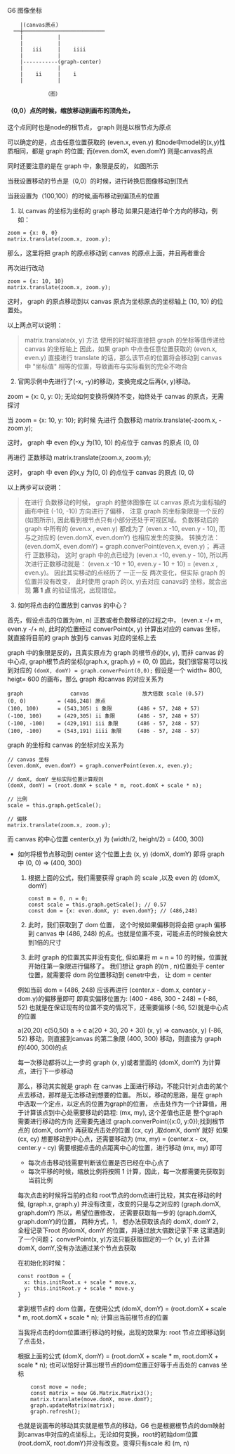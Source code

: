 G6 图像坐标

```
    |(canvas原点)
  ──┼──────────────────────────
    |           |
    |           |
    |   iii     |    iiii
    |           |
    |-----------(graph-center)
    |           |
    |    ii     |    i
    |           |

            （图）
```

#### （0,0）点的时候，缩放移动到画布的顶角处，
这个点同时也是node的根节点， graph 则是以根节点为原点

可以确定的是，点击任意位置获取的 (even.x, even.y) 和node中model的(x,y)性质相同，都是 graph 的位置;
而(even.domX, even.domY) 则是canvas的点

同时还要注意的是在 graph 中，象限是反的， 如图所示

当我设置移动的节点是（0,0）的时候，进行转换后图像移动到顶点

当我设置为（100,100）的时候,画布移动到偏顶点的位置

1. 以 canvas 的坐标为坐标的 graph 移动 
如果只是进行单个方向的移动，例如：

```
zoom = {x: 0, 0}
matrix.translate(zoom.x, zoom.y);
```

那么，这里将把 graph 的原点移动到 canvas 的原点上面，并且两者重合

再次进行改动

```
zoom = {x: 10, 10}
matrix.translate(zoom.x, zoom.y);
```

这时， graph 的原点移动到以 canvas 原点为坐标原点的坐标轴上 (10, 10) 的位置处。

以上两点可以说明： 

> matrix.translate(x, y) 方法
> 使用的时候将直接把 graph 的坐标等值传递给 canvas 的坐标轴上
> 因此，如果 graph 中点击任意位置获取的 (even.x, even.y) 直接进行 translate 的话，那么该节点的位置将会移动到 canvas 中 "坐标值" 相等的位置，导致画布与实际看到的完全不吻合

2. 官网示例中先进行了(-x, -y)的移动，变换完成之后再(x, y)移动。

zoom = {x: 0, y: 0}; 无论如何变换将保持不变，始终处于 canvas 的原点，无需探讨

当 zoom = {x: 10, y: 10}; 的时候
先进行 负数移动
matrix.translate(-zoom.x, -zoom.y);

这时， graph 中 even 的x,y 为(10, 10) 的点位于 canvas 的原点 (0, 0)

再进行 正数移动
matrix.translate(zoom.x, zoom.y);

这时， graph 中 even 的x,y 为(0, 0) 的点位于 canvas 的原点 (0, 0)

以上两步可以说明：

> 在进行 负数移动的时候， graph 的整体图像在 以 canvas 原点为坐标轴的画布中往 (-10, -10) 方向进行了偏移， 注意 graph 的坐标象限是一个反的(如图所示), 因此看到根节点只有小部分还处于可视区域。 
> 负数移动后的 graph 中所有的 (even.x , even.y) 都成为了 (even.x -10, even.y - 10), 而与之对应的 (even.domX, even.domY) 也相应发生的变换。
> 转换方法： (even.domX, even.domY) = graph.converPoint(even.x, even.y)；
> 再进行 正数移动， 这时 graph 中的点已经为 (even.x -10, even.y - 10), 所以再次进行正数移动就是： (even.x -10 + 10, even.y - 10 + 10) = (even.x , even.y)。
> 因此其实移动的点经历了 一正一反 两次变化，但实际 graph 的位置并没有改变， 此时使用 graph 的(x, y)去对应 canavs的 坐标，就会出现 **第 1 点** 的验证情况，出现错位。

3. 如何将点击的位置放到 canvas 的中心？

首先，假设点击的位置为(m, n)
正数或者负数移动的过程之中， (even.x -/+ m, even.y -/+ n), 此时的位置经过 converPoint(x, y) 计算出对应的 canvas 坐标， 就直接将目前的 graph 放到与 canvas 对应的坐标上去

graph 中的象限是反的，且真实原点为 graph 的根节点的(x, y), 而非 canvas 的中心点,
graph根节点的坐标(graph.x, graph.y) = (0, 0)
因此，我们很容易可以找到对应的 `(domX, domY) = graph.converPoint(0,0);`
假设是一个 width= 800, heigt= 600 的画布，那么 graph 和canvas 的对应关系为

```
graph               canvas                 放大倍数 scale (0.57)
(0, 0)          = (486,248) 原点 
(100, 100)      = (543,305) i 象限        (486 + 57, 248 + 57)
(-100, 100)     = (429,305) ii 象限       (486 - 57, 248 + 57)
(-100, -100)    = (429,191) iii 象限      (486 - 57, 248 - 57)
(100, -100)     = (543,191) iiii 象限     (486 - 57, 248 - 57)
```

graph 的坐标和 canvas 的坐标对应关系为

```
// canvas 坐标
(even.domX, even.domY) = graph.converPoint(even.x, even.y);

// domX, domY 坐标实际位置计算规则
(domX, domY) = (root.domX + scale * m, root.domX + scale * n);

// 比例
scale = this.graph.getScale();

// 偏移
matrix.translate(zoom.x, zoom.y);
```

而 canvas 的中心位置 center(x,y) 为 (width/2, height/2) = (400, 300)

- 如何将根节点移动到 center 这个位置上去
                 (x, y)    (domX, domY)
    即将 graph 中 (0, 0) => (400, 300)
    
    1. 根据上面的公式，我们需要获得 graph 的 scale ,以及 even 的 (domX, domY)
        ```
        const m = 0, n = 0;
        const scale = this.graph.getScale(); // 0.57
        const dom = {x: even.domX, y: even.domY}; // (486,248)
        ```
    2. 此时，我们获取到了 dom 位置， 这个时候如果偏移则将会把 graph 偏移到 canvas 中 (486, 248) 的点。也就是位置不变，可能点击的时候会放大到1倍的尺寸

    3. 此时 graph 的位置其实并没有变化, 但如果将 m = n = 10 的时候，位置就开始往第一象限进行偏移了。
    我们想让 graph 的(m , n)位置处于 center 位置，就需要将 dom 的位置移动到 cenetr中去，
    让 dom = center

    例如当前 dom = (486, 248)
    应该再进行 (center.x - dom.x, center.y - dom.y)的偏移量即可
    即真实偏移位置为: (400 - 486, 300 - 248) = (-86, 52)
    也就是在保证现有的位置不变的情况下，还需要偏移 (-86, 52)就是中心点的位置

    a(20,20) c(50,50)
    a -> c
    a(20 + 30, 20 + 30)
    (x, y) => canvas(x, y)
    (-86, 52) 移动，则直接到canvas 的第二象限
    (400, 300) 移动，则直接为 graph 的(400, 300)的点
    
    每一次移动都将以上一步的 graph (x, y)或者里面的 (domX, domY) 为计算点，进行下一步移动

    那么，移动其实就是 graph 在 canvas 上面进行移动，不能只针对点击的某个点去移动，那样是无法移动到想要的位置。
    所以，移动的思路，是在 graph 中选取一个定点，以定点的位置为graph的位置， 点击处作为一个计算值，用于计算该点到中心处需要移动的路程: (mx, my), 这个差值也正是 整个graph 需要进行移动的方向 
    还需要先通过 graph.converPoint({x:0, y:0});找到根节点的 (domX, domY)
    再获取点击处的位置 (cx, cy) ,取domX, domY 就好
    如果 (cx, cy) 想要移动到中心点，还需要移动为 
    (mx, my) = (center.x - cx, center.y - cy)
    需要根据点击的点距离中心的位置，进行移动 (mx, my) 即可
    - 每次点击移动钱需要判断该位置是否已经在中心点了
    - 每次平移的时候，缩放比例将按照 1 计算，因此，每一次都需要先获取到当前比例

    每次点击的时候将当前的点和 root节点的dom点进行比较，其实在移动的时候, (graph.x, graph.y) 并没有改变，改变的只是与之对应的 (graph.domX, graph.domY) 所以，希望位置修改， 还需要获取每一步的 (graph.domX, graph.domY)的位置，
    两种方式，1， 想办法获取该点的 domX, domY
    2， 全程记录下root 的domX, domY 的位置，并通过放大倍数记录下来
    这里遇到了一个问题； converPoint(x, y)方法只能获取固定的一个 (x, y) 去计算domX, domY,没有办法通过某个节点去获取

    在初始化的时候：
    ```
    const rootDom = {
      x: this.initRoot.x + scale * move.x,
      y: this.initRoot.y + scale * move.y
    }
    ```
    拿到根节点的 dom 位置，在使用公式
    (domX, domY) = (root.domX + scale * m, root.domX + scale * n);
    计算出当前根节点的位置


    当我将点击的dom位置进行移动的时候，出现的效果为: root 节点立即移动到了点击处，

    根据上面的公式
    (domX, domY) = (root.domX + scale * m, root.domX + scale * n);
    也可以恰好计算出根节点的dom位置正好等于点击处的 canvas 坐标


    ```
        const move = node;
        const matrix = new G6.Matrix.Matrix3();
        matrix.translate(move.domX, move.domY);
        graph.updateMatrix(matrix);
        graph.refresh();
    ```

    也就是说画布的移动其实就是根节点的移动，G6 也是根据根节点的dom映射到canvas中对应的点坐标上。无论如何变换，root的初始dom位置 
    (root.domX, root.domY)并没有改变。变得只有scale 和 (m, n)

    


